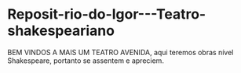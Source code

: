 # Reposit-rio-do-Igor---Teatro-shakespeariano
BEM VINDOS A MAIS UM TEATRO AVENIDA, aqui teremos obras nível Shakespeare, portanto se assentem e apreciem.
